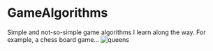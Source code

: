# GameAlgorithms
Simple and not-so-simple game algorithms I learn along the way.
For example, a chess board game...
![queens](https://github.com/ThePurpleClub/GameAlgorithms/assets/60085635/d074aaa8-4e56-4f01-be45-7538aecafd59)

